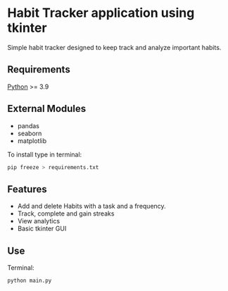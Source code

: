 # Habit Tracker application using tkinter

Simple habit tracker designed to keep track and analyze important habits.

## Requirements
[Python](https://www.python.org/) >= 3.9

## External Modules
- pandas
- seaborn
- matplotlib

To install type in terminal:
```bash
pip freeze > requirements.txt
```
## Features

- Add and delete Habits with a task and a frequency.
- Track, complete and gain streaks
- View analytics
- Basic tkinter GUI

## Use
Terminal:
```bash
python main.py
```
